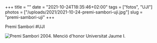 +++
title = ""
date = "2021-10-24T18:35:46+02:00"
tags = ["fotos", "UJI"]
photos = ["/uploads/2021/2021-10-24-premi-sambori-uji.jpg"]
slug = "premi-sambori-uji"
+++

Premi Sambori #UJI

<img alt="Premi Sambori 2004. Menció d'honor Universitat Jaume I." src="/uploads/2021/2021-10-24-premi-sambori-uji.jpg">
